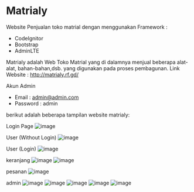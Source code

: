 # Matrialy
Website Penjualan toko matrial dengan menggunakan Framework : 
- CodeIgnitor
- Bootstrap
- AdminLTE

Matrialy adalah Web Toko Matrial yang di dalamnya menjual beberapa alat-alat, bahan-bahan,dsb. yang digunakan pada proses pembagunan.
Link Website : http://matrialy.rf.gd/

Akun Admin  
- Email     : admin@admin.com
- Password  : admin
	
	
berikut adalah beberapa tampilan website matrialy:

Login Page
![image](https://github.com/MuhammadRizki003/Matrialy/assets/105654161/bdbf0983-a45d-48f7-859a-9e8fd6b7f1bb)


User (Without Login)
![image](https://github.com/MuhammadRizki003/Matrialy/assets/105654161/e667c5c8-3188-4390-ab7b-166c86dc33a1)

User (Login)
![image](https://github.com/MuhammadRizki003/Matrialy/assets/105654161/0bc24bff-6952-4953-b69a-ef53cddba7a6)

keranjang
![image](https://github.com/MuhammadRizki003/Matrialy/assets/105654161/6155c002-4108-483b-a8f6-5fd4adf2d066)
![image](https://github.com/MuhammadRizki003/Matrialy/assets/105654161/967eb4e1-4cc3-45df-8fb4-74036f849235)

pesanan 
![image](https://github.com/MuhammadRizki003/Matrialy/assets/105654161/e4db5790-5c4c-4674-8e84-97a7baa474a9)

admin
![image](https://github.com/MuhammadRizki003/Matrialy/assets/105654161/0ad0e97e-65ae-47b9-895a-0288d043d97d)
![image](https://github.com/MuhammadRizki003/Matrialy/assets/105654161/95eceae5-2d3c-4ae3-814a-724876e14824)
![image](https://github.com/MuhammadRizki003/Matrialy/assets/105654161/472c2072-0d14-45c4-aaac-8f59008f2f24)
![image](https://github.com/MuhammadRizki003/Matrialy/assets/105654161/57fe4c1b-a727-4014-bd92-7b111085b017)
![image](https://github.com/MuhammadRizki003/Matrialy/assets/105654161/f2b50893-0da8-4897-81b0-b2fc16d50ed7)

